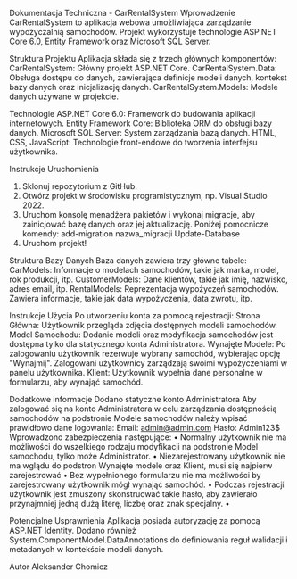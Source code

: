 Dokumentacja Techniczna - CarRentalSystem
Wprowadzenie
CarRentalSystem to aplikacja webowa umożliwiająca zarządzanie wypożyczalnią samochodów. Projekt wykorzystuje technologie ASP.NET Core 6.0, Entity Framework oraz Microsoft SQL Server.

Struktura Projektu
Aplikacja składa się z trzech głównych komponentów:
CarRentalSystem: Główny projekt ASP.NET Core.
CarRentalSystem.Data: Obsługa dostępu do danych, zawierająca definicje modeli danych, kontekst bazy danych oraz inicjalizację danych.
CarRentalSystem.Models: Modele danych używane w projekcie.

Technologie
ASP.NET Core 6.0: Framework do budowania aplikacji internetowych.
Entity Framework Core: Biblioteka ORM do obsługi bazy danych.
Microsoft SQL Server: System zarządzania bazą danych.
HTML, CSS, JavaScript: Technologie front-endowe do tworzenia interfejsu użytkownika.

Instrukcje Uruchomienia
1.	Sklonuj repozytorium z GitHub.
2.	Otwórz projekt w środowisku programistycznym, np. Visual Studio 2022.
3.	Uruchom konsolę menadżera pakietów i wykonaj migracje, aby zainicjować bazę danych oraz jej aktualizację. Poniżej pomocnicze komendy:
add-migration nazwa_migracji
Update-Database
4.	Uruchom projekt!

Struktura Bazy Danych
Baza danych zawiera trzy główne tabele:
CarModels: Informacje o modelach samochodów, takie jak marka, model, rok produkcji, itp.
CustomerModels: Dane klientów, takie jak imię, nazwisko, adres email, itp.
RentalModels: Reprezentacja wypożyczeń samochodów. Zawiera informacje, takie jak data wypożyczenia, data zwrotu, itp.

Instrukcje Użycia
Po utworzeniu konta za pomocą rejestracji:
Strona Główna: Użytkownik przegląda zdjęcia dostępnych modeli samochodów.
Model Samochodu: Dodanie modeli oraz modyfikacja samochodów jest dostępna tylko dla statycznego konta Administratora.
Wynajęte Modele: Po zalogowaniu użytkownik rezerwuje wybrany samochód, wybierając opcję "Wynajmij". Zalogowani użytkownicy zarządzają swoimi wypożyczeniami w panelu użytkownika.
Klient: Użytkownik wypełnia dane personalne w formularzu, aby wynająć samochód. 

Dodatkowe informacje
Dodano statyczne konto Administratora
Aby zalogować się na konto Administratora w celu zarządzania dostępnością samochodów na podstronie Modele samochodów należy wpisać prawidłowo dane logowania:
Email: admin@admin.com
Hasło: Admin123$
Wprowadzono zabezpieczenia następujące:
•	Normalny użytkownik nie ma możliwości do wszelkiego rodzaju modyfikacji na podstronie Model samochodu, tylko może Administrator.
•	Niezarejestrowany użytkownik nie ma wglądu do podstron Wynajęte modele oraz Klient, musi się najpierw zarejestrować
•	Bez wypełnionego formularzu nie ma możliwości by zarejestrowany użytkownik mógł wynająć samochód.
•	Podczas rejestracji użytkownik jest zmuszony skonstruować takie hasło, aby zawierało przynajmniej jedną dużą literę, liczbę oraz znak specjalny.
•	

Potencjalne Usprawnienia
Aplikacja posiada autoryzację za pomocą ASP.NET Identity.
Dodano również System.ComponentModel.DataAnnotations do definiowania reguł walidacji i metadanych w kontekście modeli danych.

Autor
Aleksander Chomicz


